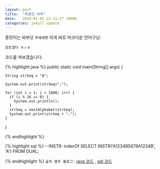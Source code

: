 ```yaml
---
layout: post
title:  "최종민 바부"
date:   2020-01-02 22:11:27 +0900
categories: jekyll update
---
```

종민이는 바부닷 `푸헤헤헷` 이게 바로 마크다운 언어구낭:

`모르겠다 ㅎㅅㅎ `


코드를 쳐보겠습니다:

{% highlight java %}
 public static void main(String[] args) {
	
	String strSeq = "A";
	
	System.out.print(strSeq+",");
	
	for (int i = 1; i < 1000; i++) {
	  if (i % 26 == 0) {
		System.out.println();
	  }
	  strSeq = nextAlphabet(strSeq);
	  System.out.print(strSeq + ",");
	}
 }

{% endhighlight %}

{% highlight sql %}
--INSTR: indexOf
SELECT INSTR('A1234B5678A1234B', 'A') 
FROM DUAL;

{% endhighlight %}
`출처 명주 블로그` : [java 코드] , [sql 코드] 

[java 코드]: https://blog.naver.com/juux_x/221547545382
[sql 코드]: https://blog.naver.com/juux_x/221157633398

